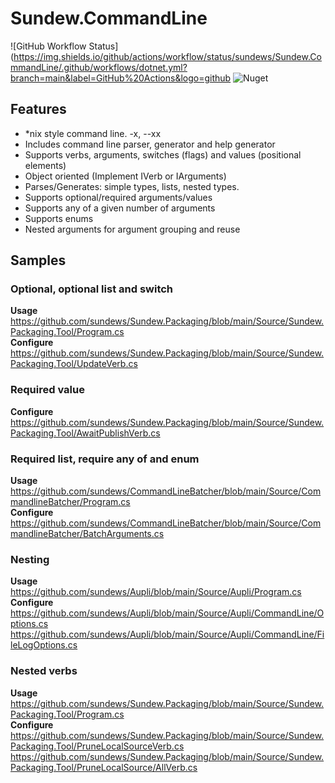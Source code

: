 # Sundew.CommandLine

![GitHub Workflow Status](https://img.shields.io/github/actions/workflow/status/sundews/Sundew.CommandLine/.github/workflows/dotnet.yml?branch=main&label=GitHub%20Actions&logo=github
![Nuget](https://img.shields.io/nuget/v/Sundew.CommandLine)

## Features
- *nix style command line. -x, --xx
- Includes command line parser, generator and help generator
- Supports verbs, arguments, switches (flags) and values (positional elements)
- Object oriented (Implement IVerb or IArguments)
- Parses/Generates: simple types, lists, nested types.
- Supports optional/required arguments/values
- Supports any of a given number of arguments
- Supports enums
- Nested arguments for argument grouping and reuse

## Samples
### Optional, optional list and switch
**Usage**  
https://github.com/sundews/Sundew.Packaging/blob/main/Source/Sundew.Packaging.Tool/Program.cs  
**Configure**  
https://github.com/sundews/Sundew.Packaging/blob/main/Source/Sundew.Packaging.Tool/UpdateVerb.cs

### Required value
**Configure**  
https://github.com/sundews/Sundew.Packaging/blob/main/Source/Sundew.Packaging.Tool/AwaitPublishVerb.cs

### Required list, require any of and enum
**Usage**  
https://github.com/sundews/CommandLineBatcher/blob/main/Source/CommandlineBatcher/Program.cs  
**Configure**  
https://github.com/sundews/CommandLineBatcher/blob/main/Source/CommandlineBatcher/BatchArguments.cs

### Nesting
**Usage**  
https://github.com/sundews/Aupli/blob/main/Source/Aupli/Program.cs  
**Configure**  
https://github.com/sundews/Aupli/blob/main/Source/Aupli/CommandLine/Options.cs
https://github.com/sundews/Aupli/blob/main/Source/Aupli/CommandLine/FileLogOptions.cs

### Nested verbs
**Usage**  
https://github.com/sundews/Sundew.Packaging/blob/main/Source/Sundew.Packaging.Tool/Program.cs  
**Configure**  
https://github.com/sundews/Sundew.Packaging/blob/main/Source/Sundew.Packaging.Tool/PruneLocalSourceVerb.cs
https://github.com/sundews/Sundew.Packaging/blob/main/Source/Sundew.Packaging.Tool/PruneLocalSource/AllVerb.cs